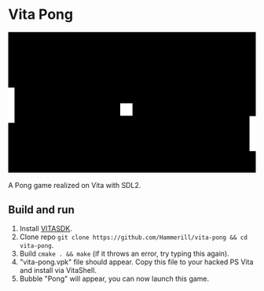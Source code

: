 # Vita Pong
<p align="center"><img src="./screenshots/game.jpg"></p>

A Pong game realized on Vita with SDL2.

## Build and run
1. Install [VITASDK](https://vitasdk.org/).
2. Clone repo `git clone https://github.com/Hammerill/vita-pong && cd vita-pong`.
3. Build `cmake . && make` (if it throws an error, try typing this again).
4. "vita-pong.vpk" file should appear. Copy this file to your hacked PS Vita and install via VitaShell.
5. Bubble "Pong" will appear, you can now launch this game.
